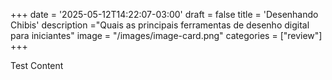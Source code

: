 +++
date = '2025-05-12T14:22:07-03:00'
draft = false
title = 'Desenhando Chibis'
description ="Quais as principais ferramentas de desenho digital para iniciantes"
image = "/images/image-card.png"
categories = ["review"]
+++

Test Content